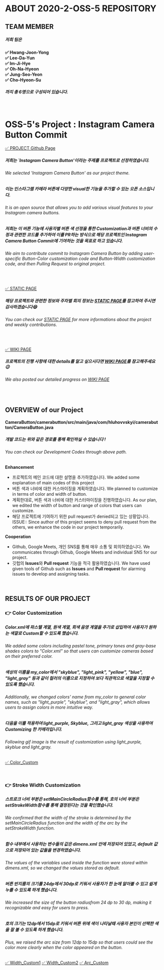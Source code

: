 # ABOUT 2020-2-OSS-5 REPOSITORY 


## TEAM MEMBER
##### 저희 팀은 <br>

**&#9989; Hwang-Joon-Yong<br>
&#9989; Lee-Da-Yun<br>
&#9989; Im-Ji-Hye<br>
&#9989; Oh-Na-Hyeon<br>
&#9989; Jung-Seo-Yeon<br>
&#9989; Cho-Hyeon-Su<br>**

##### 까지 총 6명으로 구성되어 있습니다. <br>

<br>

# OSS-5's Project : Instagram Camera Button Commit

[&#9989; PROJECT Github Page](https://github.com/hluhovskyi/CameraButton?utm_source=android-arsenal.com&utm_medium=referral&utm_campaign=6877)

##### 저희는 `Instagram Camera Button'이라는 주제를 프로젝트로 선정하였습니다.
###### We selected 'Instagram Camera Button' as our project theme.

##### 이는 인스타그램 카메라 버튼에 다양한 visual한 기능을 추가할 수 있는 오픈 소스입니다.<br>
###### It is an open source that allows you to add various visual features to your Instagram camera buttons.

##### 저희는 이 버튼 기능에 사용자별 버튼 색 선정을 통한 Customization과 버튼 너비의 수정과 관련한 코드를 추가하여 이를 PR하는 방식으로 해당 프로젝트인 Instagram Camera Button Commit에 기여하는 것을 목표로 하고 있습니다.
###### We aim to contribute commit to Instagram Camera Button by adding user-specific Button-Color customization code and Button-Width customization code, and then Pulling Request to original project.

<br>

[&#9989; STATIC PAGE](https://20-2-skku-oss.github.io/2020-2-OSS-5/)<br>

##### 해당 프로젝트와 관련한 정보와 주차별 회의 정보는 [STATIC PAGE](https://20-2-skku-oss.github.io/2020-2-OSS-5/)를 참고하여 주시면 감사하겠습니다:smile:<br>

###### You can check our [STATIC PAGE](https://20-2-skku-oss.github.io/2020-2-OSS-5/) for more informations about the project and weekly contributions.

<br>

[&#9989; WIKI PAGE](https://github.com/20-2-SKKU-OSS/2020-2-OSS-5/wiki)<br>

##### 프로젝트의 진행 사항에 대한 details를 알고 싶으시다면 [WIKI PAGE](https://github.com/20-2-SKKU-OSS/2020-2-OSS-5/wiki)를 참고해주세요:wink:<br>
###### We also posted our detailed progress on [WIKI PAGE](https://github.com/20-2-SKKU-OSS/2020-2-OSS-5/wiki)

<br>

## OVERVIEW of our Project

#### CameraButton/camerabutton/src/main/java/com/hluhovvskyi/camerabutton/CameraButton.java

##### 개발 코드는 위와 같은 경로를 통해 확인하실 수 있습니다 !
###### You can check our Development Codes through above path.

**Enhancement**
- 프로젝트의 메인 코드에 대한 설명을 추가하였습니다.
  We added some explanation of main codes of this project
- 버튼 색과 너비에 대한 커스마이징을 계획하였습니다.
  We planned to customize in terms of color and width of button.
- 계획한대로, 버튼 색과 너비에 대한 커스터마이징을 진행하였습니다.
  As our plan, we edited the width of button and range of colors that users can customize.
- 해당 프로젝트에 기여하기 위한 pull request가 denied되고 있는 상황입니다.
  ISSUE:: Since author of this project seems to deny pull request from the others, we enhance the code in our project temporarily.

**Cooperation**
- Github, Google Meets, 개인 SNS를 통해 매우 소통 및 회의하였습니다.
  We communicates through Github, Google Meets and individual SNS for our project.
- 깃헙의 **Issues**와 **Pull request** 기능을 적극 활용하였습니다.
  We have used given tools of Github such as **Issues** and **Pull request** for alarming issues to develop and assigning tasks.


<br>

## RESULTS OF OUR PROJECT

### :point_right: Color Customization

##### Color.xml에 파스텔 계열, 원색 계열, 회색 음영 계열을 추가로 삽입하여 사용자가 원하는 색깔로 Custom할 수 있도록 했습니다.

###### We added some colors including pastel tone, primary tones and gray-base shades colors to "Color.xml" so that users can customize cameras based on their preferred color.


##### 색상의 이름을 my_color에서 "skyblue", "light_pink", "yellow", "blue", "light_gray" 등과 같이 컬러의 이름으로 지정하여 보다 직관적으로 색깔을 지정할 수 있도록 했습니다.

###### Additionally, we changed colors' name from my_color to general color names, such as "light_purple", "skyblue", and "light_gray", which allows users to assign colors in more intuitive way.


##### 다음을 이를 적용하여 light_purple, Skyblue, 그리고  light_gray 색상을 사용하여 Customizing 한 카메라입니다.

###### Following gif image is the result of customization using light_purple, skyblue and light_gray.

[&#9989; Color_Custom](https://user-images.githubusercontent.com/65438056/101243247-361a6200-3742-11eb-8eff-6ed970f6cc1d.gif)

<br>

### :point_right: Stroke Width Customization

##### 스트로크 너비 부분은 setMainCircleRadius함수를 통해, 호의 너비 부분은 setStrokeWidth함수를 통해 결정된다는 것을 확인했습니다.

###### We confirmed that the width of the stroke is determined by the setMainCircleRadius function and the width of the arc by the setStrokeWidth function.

##### 함수 내부에서 사용하는 변수들의 값은 dimens.xml 안에 저장되어 있었고, default 값으로 저장되어 있는 값들을 변경하였습니다. 

###### The values of the variables used inside the function were stored within dimens.xml, so we changed the values stored as default.

##### 버튼 반지름의 크기를 24dp에서 30dp로 키워서 사용자가 한 눈에 알아볼 수 있고 쉽게 누를 수 있도록 하게 했습니다.

###### We increased the size of the button radiusfrom 24 dp to 30 dp, making it recognizable and easy for users to press.

##### 호의 크기는 12dp에서 15dp로 키워서 버튼 위에 색이 나타날때 사용자 본인이 선택한 색을 잘 볼 수 있도록 하게 했습니다.

###### Plus, we raised the arc size from 12dp to 15dp so that users could see the color more clearly when the color appeared on the button.


[&#9989; Width_Custom1](https://user-images.githubusercontent.com/65438056/101273506-5d703e00-37d9-11eb-86ca-9d6a7e6b2c97.png)  [&#9989; Width_Custom2](https://user-images.githubusercontent.com/65438056/101273507-5ea16b00-37d9-11eb-8fdc-8f15001f1a0f.png)  [&#9989; Arc_Custom](https://user-images.githubusercontent.com/65438056/101273508-5f3a0180-37d9-11eb-9822-96b125c48bc1.png)
